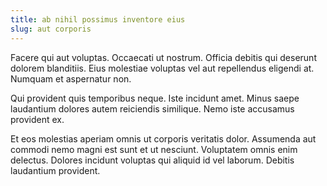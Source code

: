 ```yaml
---
title: ab nihil possimus inventore eius
slug: aut corporis
---
```


Facere qui aut voluptas. Occaecati ut nostrum. Officia debitis qui deserunt dolorem blanditiis. Eius molestiae voluptas vel aut repellendus eligendi at. Numquam et aspernatur non.

Qui provident quis temporibus neque. Iste incidunt amet. Minus saepe laudantium dolores autem reiciendis similique. Nemo iste accusamus provident ex.

Et eos molestias aperiam omnis ut corporis veritatis dolor. Assumenda aut commodi nemo magni est sunt et ut nesciunt. Voluptatem omnis enim delectus. Dolores incidunt voluptas qui aliquid id vel laborum. Debitis laudantium provident.
